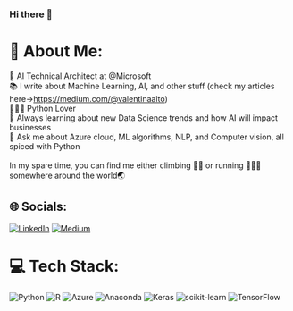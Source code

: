 ### Hi there 👋

# 💫 About Me:
🔭 AI Technical Architect at @Microsoft<br>📚 I write about Machine Learning, AI, and other stuff (check my articles here->https://medium.com/@valentinaalto)<br>👩🏻‍💻 Python Lover<br>🌱 Always learning about new Data Science trends and how AI will impact businesses<br>💬 Ask me about Azure cloud, ML algorithms, NLP, and Computer vision, all spiced with Python<br><br> In my spare time, you can find me either climbing 🧗‍♀️ or running 🏃🏼‍♀️ somewhere around the world🌏 


## 🌐 Socials:
[![LinkedIn](https://img.shields.io/badge/LinkedIn-%230077B5.svg?logo=linkedin&logoColor=white)](https://linkedin.com/in/https://www.linkedin.com/in/valentina-alto-6a0590148/) [![Medium](https://img.shields.io/badge/Medium-12100E?logo=medium&logoColor=white)](https://medium.com/@https://medium.com/@valentinaalto) 

# 💻 Tech Stack:
![Python](https://img.shields.io/badge/python-3670A0?style=for-the-badge&logo=python&logoColor=ffdd54) ![R](https://img.shields.io/badge/r-%23276DC3.svg?style=for-the-badge&logo=r&logoColor=white) ![Azure](https://img.shields.io/badge/azure-%230072C6.svg?style=for-the-badge&logo=azure-devops&logoColor=white) ![Anaconda](https://img.shields.io/badge/Anaconda-%2344A833.svg?style=for-the-badge&logo=anaconda&logoColor=white) ![Keras](https://img.shields.io/badge/Keras-%23D00000.svg?style=for-the-badge&logo=Keras&logoColor=white) ![scikit-learn](https://img.shields.io/badge/scikit--learn-%23F7931E.svg?style=for-the-badge&logo=scikit-learn&logoColor=white) ![TensorFlow](https://img.shields.io/badge/TensorFlow-%23FF6F00.svg?style=for-the-badge&logo=TensorFlow&logoColor=white)


